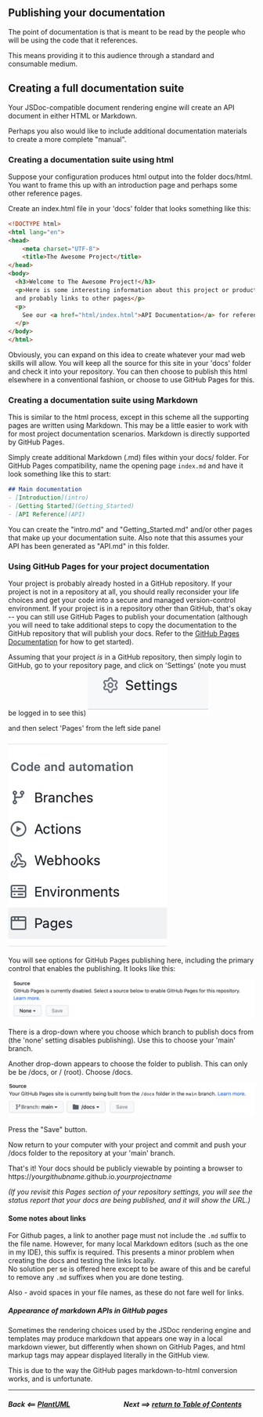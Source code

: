 
## Publishing your documentation

The point of documentation is that is meant to be read by the people
who will be using the code that it references.

This means providing it to this audience through a standard and consumable medium.


## Creating a full documentation suite
Your JSDoc-compatible document rendering engine will create an API document in either HTML or Markdown.

Perhaps you also would like to include additional documentation materials to create a more complete "manual".

### Creating a documentation suite using html
Suppose your configuration produces html output into the folder docs/html.  You want to frame this up with an introduction page
and perhaps some other reference pages.

Create an index.html file in your 'docs' folder that looks something like this:
```html
<!DOCTYPE html>
<html lang="en">
<head>
    <meta charset="UTF-8">
    <title>The Awesome Project</title>
</head>
<body>
  <h3>Welcome to The Awesome Project!</h3>
  <p>Here is some interesting information about this project or product
  and probably links to other pages</p>
  <p>
    See our <a href="html/index.html">API Documentation</a> for reference!
  </p>
</body>
</html>
```
Obviously, you can expand on this idea to create whatever your mad web skills will allow.
You will keep all the source for this site in  your 'docs' folder and check it into your repository.
You can then choose to publish this html elsewhere in a conventional fashion, or choose to use GitHub Pages for this.

### Creating a documentation suite using Markdown
This is similar to the html process, except in this scheme all the supporting pages are written using Markdown.
This may be a little easier to work with for most project documentation scenarios.  Markdown is directly supported by GitHub Pages.

Simply create additional Markdown (.md) files within your docs/ folder.  For GitHub Pages compatibility, name the opening page `index.md`
and have it look something like this to start:

```markdown
## Main documentation
- [Introduction](intro)
- [Getting Started](Getting_Started)
- [API Reference](API)
```

You can create the "intro.md" and "Getting_Started.md" and/or other pages that make up your documentation suite.
Also note that this assumes your API has been generated as "API.md" in this folder.

### Using GitHub Pages for your project documentation
Your project is probably already hosted in a GitHub repository.  If your project is not in a repository at all, you should really reconsider
your life choices and get your code into a secure and managed version-control environment.  If your project is in a repository other than GitHub,
that's okay -- you can still use GitHub Pages to publish your documentation (although you will need to take additional steps to copy the documentation
to the GitHub repository that will publish your docs. Refer to the [GitHub Pages Documentation](https://pages.github.com) for how to get started).

Assuming that your project _is_ in a GitHub repository, then simply 
login to GitHub, go to your repository page, and click on 'Settings' (note you must be logged in to see this)
![github repository settings](images/gh-settings.png)

and then select 'Pages' from the left side panel

![github pages option](images/pages-menu.png)

You will see options for GitHub Pages publishing here, including the primary control that enables the publishing. It looks like this:

![pages chooser](images/pages-disabled.png)

There is a drop-down where you choose which branch to publish docs from (the 'none' setting disables publishing).  Use this to choose
your 'main' branch.

Another drop-down appears to choose the folder to publish.  This can only be be /docs, or / (root).  Choose /docs.  

![docs publish setting](images/pages-enabled.png)

Press the "Save" button.

Now return to your computer with your project and commit and push your /docs folder to the repository at your 'main' branch.

That's it!  Your docs should be publicly viewable by pointing a browser to https://_yourgithubname_.github.io._yourprojectname_

_(If you revisit this Pages section of your repository settings, you will see the status report that your docs are being published,
and it will show the URL.)_

#### Some notes about links
For Github pages, a link to another page must not include the `.md` suffix to the
file name.  However, for many local Markdown editors 
(such as the one in my IDE), this suffix is
required.  This presents a minor problem when creating the docs and
testing the links locally.  
No solution per se is offered here except to be aware of this and
be careful to remove any `.md` suffixes  when you are done testing.

Also - avoid spaces in your file names, as these do not fare well for links.

##### Appearance of markdown APIs in GitHub pages
Sometimes the rendering choices used by the JSDoc rendering engine
and templates may produce markdown that appears one way in a 
local markdown viewer, but differently when shown on GitHub Pages, and 
html markup tags may appear displayed literally in the GitHub view.

This is due to the way the GitHub pages markdown-to-html conversion
works, and is unfortunate. 

-----

##### Back <==  [PlantUML](plantUML) &nbsp;&nbsp;&nbsp;&nbsp;&nbsp;&nbsp;&nbsp;&nbsp;&nbsp;&nbsp;&nbsp;&nbsp;&nbsp;&nbsp;&nbsp;&nbsp;&nbsp;&nbsp;&nbsp;&nbsp;&nbsp;&nbsp;&nbsp;&nbsp;&nbsp;&nbsp;&nbsp;&nbsp;&nbsp;&nbsp;&nbsp; Next  ==>  [return to Table of Contents](index)
